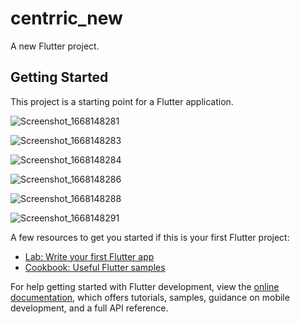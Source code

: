 # centrric_new

A new Flutter project.

## Getting Started

This project is a starting point for a Flutter application.


![Screenshot_1668148281](https://user-images.githubusercontent.com/74540209/201278996-224a8d3d-c002-4bc6-bd2b-69a2c46ef673.png)


![Screenshot_1668148283](https://user-images.githubusercontent.com/74540209/201279014-1feb73c2-b8f6-4f6e-8149-fef521e10972.png)



![Screenshot_1668148284](https://user-images.githubusercontent.com/74540209/201279027-24963893-029a-4d6f-8100-8186b73cfd51.png)




![Screenshot_1668148286](https://user-images.githubusercontent.com/74540209/201279059-a9c2c112-9d0c-4418-8782-3514fcd40a5e.png)





![Screenshot_1668148288](https://user-images.githubusercontent.com/74540209/201279076-494bde57-4b1c-4e2a-9cff-87d4bbe57957.png)



![Screenshot_1668148291](https://user-images.githubusercontent.com/74540209/201279086-954a03ce-9981-402a-9128-e967a1f6cc5c.png)














A few resources to get you started if this is your first Flutter project:

- [Lab: Write your first Flutter app](https://docs.flutter.dev/get-started/codelab)
- [Cookbook: Useful Flutter samples](https://docs.flutter.dev/cookbook)

For help getting started with Flutter development, view the
[online documentation](https://docs.flutter.dev/), which offers tutorials,
samples, guidance on mobile development, and a full API reference.
